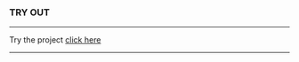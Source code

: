 ### TRY OUT

---

Try the project [click here][link]

---

[link]: https://chaitak-gorai.github.io/learning_javascript/booklist/

